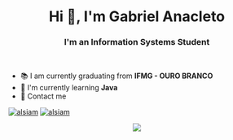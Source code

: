 
<h1 align="center">Hi 👋, I'm Gabriel Anacleto </h1>
<h3 align="center">I'm an Information Systems Student</h3>
<br>

- 📚 I am currently graduating from **IFMG - OURO BRANCO**
- 🌱 I'm currently learning **Java**
- 💬 Contact me 

<p align="left">
  <a href="https://www.linkedin.com/in/gabriel-silva-anacleto-207489280"><img src="https://img.shields.io/badge/LinkedIn-0077B5?style=for-the-badge&logo=linkedin&logoColor=white" alt="alsiam"/></a>
  <a href="mailto:gabrielanacleto74@outlook.com"><img src="https://img.shields.io/badge/gmail-F14336?style=for-the-badge&logo=gmail&logoColor=white" alt="alsiam"/>
</p>
<p align="center">
<img src="https://github.com/GabrielSilvaAnacleto/perfilgit/blob/main/perfilgithub.gif?raw=true">
</p> 
<!--
**GabrielSilvaAnacleto/GabrielSilvaAnacleto** is a ✨ _special_ ✨ repository because its `README.md` (this file) appears on your GitHub profile
